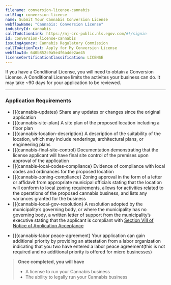 ```yaml
---
filename: conversion-license-cannabis
urlSlug: conversion-license
name: Submit Your Cannabis Conversion License
webflowName: "Cannabis: Conversion License"
industryId: cannabis
callToActionLink: https://nj-crc-public.nls.egov.com/#!/signin
id: conversion-license-cannabis
issuingAgency: Cannabis Regulatory Commission
callToActionText: Apply for My Conversion License
webflowId: 640b852c9a5e4f6a4de2ae45
licenseCertificationClassification: LICENSE
---
```

If you have a Conditional License, you will need to obtain a Conversion License. A Conditional License limits the activites your business can do. It may take ~90 days for your application to be reviewed.

---

### Application Requirements

- []{cannabis-updates} Share any updates or changes since the original application
- []{cannabis-site-plan} A site plan of the proposed location including a floor plan
- []{cannabis-location-description} A description of the suitability of the location, which may include renderings, architectural plans, or engineering plans
- []{cannabis-final-site-control} Documentation demonstrating that the license applicant will have final site control of the premises upon approval of the application
- []{cannabis-local-codes-compliance} Evidence of compliance with local codes and ordinances for the proposed location
- []{cannabis-zoning-compliance} Zoning approval in the form of a letter or affidavit from appropriate municipal officials stating that the location will conform to local zoning requirements, allows for activities related to the operations of the proposed cannabis business, and lists any variances granted for the business
- []{cannabis-local-gov-resolution} A resolution adopted by the municipality’s governing body, or where the municipality has no governing body, a written letter of support from the municipality’s executive stating that the applicant is compliant with [Section VIII of Notice of Application Acceptance](https://www.nj.gov/cannabis/documents/businesses/personal-use/Final%20Notice%20of%20Application%20Acceptance.pdf)

* []{cannabis-labor peace-agreement} Your application can gain additional priority by providing an attestation from a labor organization indicating that you two have entered a labor peace agreement(this is not required and no additional priority is offered for micro businesses)

> **Once completed, you will have**
>
> - A license to run your Cannabis business
> - The ability to legally run your Cannabis business
